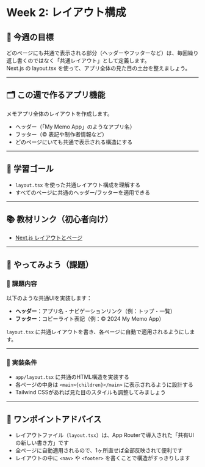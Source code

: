 # Week 2: レイアウト構成

## 🔰 今週の目標
どのページにも共通で表示される部分（ヘッダーやフッターなど）は、毎回繰り返し書くのではなく「共通レイアウト」として定義します。  
Next.js の layout.tsx を使って、アプリ全体の見た目の土台を整えましょう。

---

## 🗂 この週で作るアプリ機能
メモアプリ全体のレイアウトを作成します。

- ヘッダー（「My Memo App」のようなアプリ名）
- フッター（© 表記や制作者情報など）
- どのページにいても共通で表示される構造にする

---

## 🎯 学習ゴール
- `layout.tsx` を使った共通レイアウト構成を理解する
- すべてのページに共通のヘッダー/フッターを適用できる

---

## 📚 教材リンク（初心者向け）
- [Next.js レイアウトとページ](https://nextjs.org/docs/app/getting-started/layouts-and-pages)

---

## 📝 やってみよう（課題）

### 🔹 課題内容
以下のような共通UIを実装します：

- **ヘッダー**：アプリ名・ナビゲーションリンク（例：トップ・一覧）
- **フッター**：コピーライト表記（例：© 2024 My Memo App）

`layout.tsx` に共通レイアウトを書き、各ページに自動で適用されるようにします。

---

### 🔹 実装条件
- `app/layout.tsx` に共通のHTML構造を実装する
- 各ページの中身は `<main>{children}</main>` に表示されるように設計する
- Tailwind CSSがあれば見た目のスタイルも調整してみましょう

---

## 💬 ワンポイントアドバイス
- レイアウトファイル（`layout.tsx`）は、App Routerで導入された「共有UIの新しい書き方」です
- 全ページに自動適用されるので、1ヶ所直せば全部反映されて便利です
- レイアウトの中に `<nav>` や `<footer>` を書くことで構造がすっきりします

